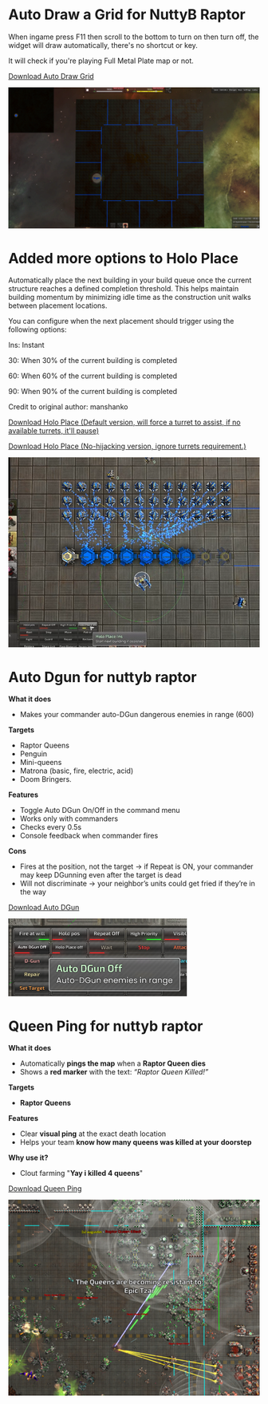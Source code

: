 # Auto Draw a Grid for NuttyB Raptor

When ingame press F11 then scroll to the bottom to turn on then turn off, the widget will draw automatically, there's no shortcut or key.

It will check if you're playing Full Metal Plate map or not.

[Download Auto Draw Grid](https://github.com/timuela/BAR-widgets/blob/main/auto_draw_grid.lua)

![grid](img/grid.png)

# Added more options to Holo Place

Automatically place the next building in your build queue once the current structure reaches a defined completion threshold. This helps maintain building momentum by minimizing idle time as the construction unit walks between placement locations.

You can configure when the next placement should trigger using the following options:

Ins: Instant

30: When 30% of the current building is completed

60: When 60% of the current building is completed

90: When 90% of the current building is completed

Credit to original author: manshanko

[Download Holo Place (Default version, will force a turret to assist, if no available turrets, it'll pause)](https://github.com/timuela/BAR-widgets/blob/main/holo_place.lua)

[Download Holo Place (No-hijacking version, ignore turrets requirement.)](https://github.com/timuela/BAR-widgets/blob/main/holo_place_no_hijacking.lua)

![holo](img/holoplace.png)

# Auto Dgun for nuttyb raptor

**What it does**

- Makes your commander auto-DGun dangerous enemies in range (600)

**Targets**

- Raptor Queens
- Penguin
- Mini-queens
- Matrona (basic, fire, electric, acid)
- Doom Bringers.

**Features**

- Toggle Auto DGun On/Off in the command menu
- Works only with commanders
- Checks every 0.5s
- Console feedback when commander fires

**Cons**

- Fires at the position, not the target → if Repeat is ON, your commander may keep DGunning even after the target is dead
- Will not discriminate → your neighbor’s units could get fried if they’re in the way

[Download Auto DGun](https://github.com/timuela/BAR-widgets/blob/main/auto_dgun.lua)

![autodgun](img/autodgun.png)

# Queen Ping for nuttyb raptor

**What it does**

- Automatically **pings the map** when a **Raptor Queen dies**
- Shows a **red marker** with the text: _“Raptor Queen Killed!”_

**Targets**

- **Raptor Queens**

**Features**

- Clear **visual ping** at the exact death location
- Helps your team **know how many queens was killed at your doorstep**

**Why use it?**

- Clout farming "**Yay i killed 4 queens**"

[Download Queen Ping](https://github.com/timuela/BAR-widgets/blob/main/queen_ping.lua)

![queen_ping](img/queen_ping.png)
